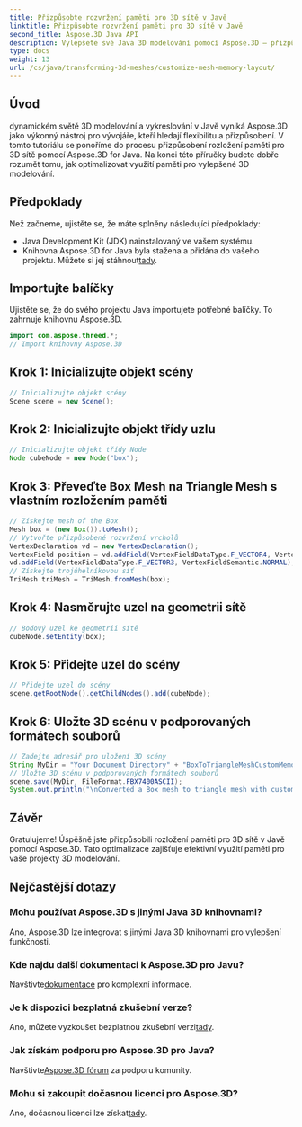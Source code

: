 ```yaml
---
title: Přizpůsobte rozvržení paměti pro 3D sítě v Javě
linktitle: Přizpůsobte rozvržení paměti pro 3D sítě v Javě
second_title: Aspose.3D Java API
description: Vylepšete své Java 3D modelování pomocí Aspose.3D – přizpůsobte rozložení paměti pro optimální výkon. Nyní postupujte podle našeho podrobného průvodce!
type: docs
weight: 13
url: /cs/java/transforming-3d-meshes/customize-mesh-memory-layout/
---
```

## Úvod
dynamickém světě 3D modelování a vykreslování v Javě vyniká Aspose.3D jako výkonný nástroj pro vývojáře, kteří hledají flexibilitu a přizpůsobení. V tomto tutoriálu se ponoříme do procesu přizpůsobení rozložení paměti pro 3D sítě pomocí Aspose.3D for Java. Na konci této příručky budete dobře rozumět tomu, jak optimalizovat využití paměti pro vylepšené 3D modelování.
## Předpoklady
Než začneme, ujistěte se, že máte splněny následující předpoklady:
- Java Development Kit (JDK) nainstalovaný ve vašem systému.
-  Knihovna Aspose.3D for Java byla stažena a přidána do vašeho projektu. Můžete si jej stáhnout[tady](https://releases.aspose.com/3d/java/).
## Importujte balíčky
Ujistěte se, že do svého projektu Java importujete potřebné balíčky. To zahrnuje knihovnu Aspose.3D.
```java
import com.aspose.threed.*;
// Import knihovny Aspose.3D
```
## Krok 1: Inicializujte objekt scény
```java
// Inicializujte objekt scény
Scene scene = new Scene();
```
## Krok 2: Inicializujte objekt třídy uzlu
```java
// Inicializujte objekt třídy Node
Node cubeNode = new Node("box");
```
## Krok 3: Převeďte Box Mesh na Triangle Mesh s vlastním rozložením paměti
```java
// Získejte mesh of the Box
Mesh box = (new Box()).toMesh();
// Vytvořte přizpůsobené rozvržení vrcholů
VertexDeclaration vd = new VertexDeclaration();
VertexField position = vd.addField(VertexFieldDataType.F_VECTOR4, VertexFieldSemantic.POSITION);
vd.addField(VertexFieldDataType.F_VECTOR3, VertexFieldSemantic.NORMAL);
// Získejte trojúhelníkovou síť
TriMesh triMesh = TriMesh.fromMesh(box);
```
## Krok 4: Nasměrujte uzel na geometrii sítě
```java
// Bodový uzel ke geometrii sítě
cubeNode.setEntity(box);
```
## Krok 5: Přidejte uzel do scény
```java
// Přidejte uzel do scény
scene.getRootNode().getChildNodes().add(cubeNode);
```
## Krok 6: Uložte 3D scénu v podporovaných formátech souborů
```java
// Zadejte adresář pro uložení 3D scény
String MyDir = "Your Document Directory" + "BoxToTriangleMeshCustomMemoryLayoutScene.fbx";
// Uložte 3D scénu v podporovaných formátech souborů
scene.save(MyDir, FileFormat.FBX7400ASCII);
System.out.println("\nConverted a Box mesh to triangle mesh with custom memory layout of the vertex successfully.\nFile saved at " + MyDir);
```
## Závěr
Gratulujeme! Úspěšně jste přizpůsobili rozložení paměti pro 3D sítě v Javě pomocí Aspose.3D. Tato optimalizace zajišťuje efektivní využití paměti pro vaše projekty 3D modelování.
## Nejčastější dotazy
### Mohu používat Aspose.3D s jinými Java 3D knihovnami?
Ano, Aspose.3D lze integrovat s jinými Java 3D knihovnami pro vylepšení funkčnosti.
### Kde najdu další dokumentaci k Aspose.3D pro Javu?
 Navštivte[dokumentace](https://reference.aspose.com/3d/java/) pro komplexní informace.
### Je k dispozici bezplatná zkušební verze?
 Ano, můžete vyzkoušet bezplatnou zkušební verzi[tady](https://releases.aspose.com/).
### Jak získám podporu pro Aspose.3D pro Java?
 Navštivte[Aspose.3D fórum](https://forum.aspose.com/c/3d/18) za podporu komunity.
### Mohu si zakoupit dočasnou licenci pro Aspose.3D?
 Ano, dočasnou licenci lze získat[tady](https://purchase.aspose.com/temporary-license/).